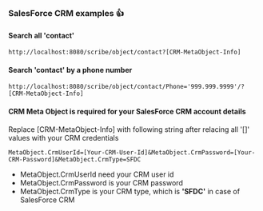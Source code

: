 ###		<b>SalesForce</b> CRM examples :+1:

####	Search all 'contact'
```
http://localhost:8080/scribe/object/contact?[CRM-MetaObject-Info]
```
####	Search 'contact' by a phone number
```
http://localhost:8080/scribe/object/contact/Phone='999.999.9999'/?[CRM-MetaObject-Info]
```
####	CRM Meta Object is required for your SalesForce CRM account details

Replace [CRM-MetaObject-Info] with following string after relacing all '[]' values with your CRM credentials
```
MetaObject.CrmUserId=[Your-CRM-User-Id]&MetaObject.CrmPassword=[Your-CRM-Password]&MetaObject.CrmType=SFDC
```

- MetaObject.CrmUserId need your CRM user id
- MetaObject.CrmPassword is your CRM password
- MetaObject.CrmType is your CRM type, which is <b>'SFDC'</b> in case of SalesForce CRM